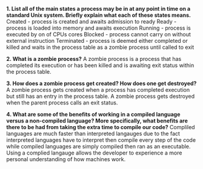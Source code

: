 **1. List all of the main states a process may be in at any point in time on a standard Unix system. Briefly explain what each of these states means.**
Created - process is created and awaits admission to ready
Ready - process is loaded into memory and awaits execution
Running - process is executed by on of CPUs cores
Blocked - process cannot carry on without external instruction
Terminated - process is deemed either completed or killed and waits in the process table as a zombie process until called to exit

**2. What is a zombie process?**
A zombie process is a process that has completed its execution or has been killed and is awaiting exit status within the process table.

**3. How does a zombie process get created? How does one get destroyed?**
A zombie process gets created when a process has completed execution but still has an entry in the process table. A zombie process gets destroyed when the parent process calls an exit status.

**4. What are some of the benefits of working in a compiled language versus a non-compiled language? More specifically, what benefits are there to be had from taking the extra time to compile our code?**
Compliled languages are much faster than interpreted langauges due to the fact interpreted languages have to interpret then compile every step of the code while compiled languages are simply compiled then ran as an executable. Using a complied langauge allows the developer to experience a more personal understanding of how machines work.
